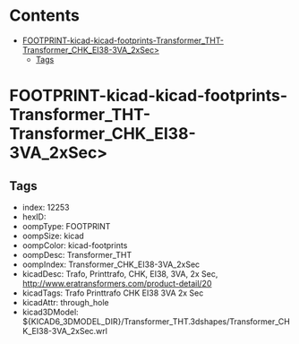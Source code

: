 



Contents
========

* [FOOTPRINT-kicad-kicad-footprints-Transformer_THT-Transformer_CHK_EI38-3VA_2xSec>](#footprint-kicad-kicad-footprints-transformer_tht-transformer_chk_ei38-3va_2xsec)
	* [Tags](#tags)

# FOOTPRINT-kicad-kicad-footprints-Transformer_THT-Transformer_CHK_EI38-3VA_2xSec>

## Tags

- index: 12253
- hexID: 
- oompType: FOOTPRINT
- oompSize: kicad
- oompColor: kicad-footprints
- oompDesc: Transformer_THT
- oompIndex: Transformer_CHK_EI38-3VA_2xSec
- kicadDesc: Trafo, Printtrafo, CHK, EI38, 3VA, 2x Sec, http://www.eratransformers.com/product-detail/20
- kicadTags: Trafo Printtrafo CHK EI38 3VA 2x Sec
- kicadAttr: through_hole
- kicad3DModel: ${KICAD6_3DMODEL_DIR}/Transformer_THT.3dshapes/Transformer_CHK_EI38-3VA_2xSec.wrl

